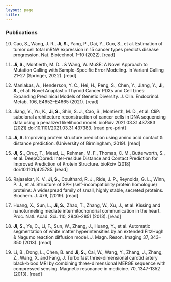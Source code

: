 ```yaml
---
layout: page
title: 
---
```


### Publications

10. Cao, S., Wang, J. R., **Ji, S.**, Yang, P., Dai, Y., Guo, S., et al. Estimation of tumor cell total mRNA expression in 15 cancer types predicts disease progression. Nat. Biotechnol. 1–10 (2022). [read]


9. **Ji, S.**, Montierth, M. D. . & Wang, W. MuSE: A Novel Approach to Mutation Calling with Sample-Specific Error Modeling. in Variant Calling 21–27 (Springer, 2022). [read]

8. Maniakas, A., Henderson, Y. C., Hei, H., Peng, S., Chen, Y., Jiang, Y., **Ji, S.**, et al. Novel Anaplastic Thyroid Cancer PDXs and Cell Lines: Expanding Preclinical Models of Genetic Diversity. J. Clin. Endocrinol. Metab. 106, E4652–E4665 (2021). [read]

7. Jiang, Y., Yu, K., **Ji, S.**, Shin, S. J., Cao, S., Montierth, M. D., et al. CliP: subclonal architecture reconstruction of cancer cells in DNA sequencing data using a penalized likelihood model. bioRxiv 2021.03.31.437383 (2021) doi:10.1101/2021.03.31.437383. [read pre-print]

6. **Ji, S.** Improving protein structure prediction using amino acid contact \& distance prediction. (University of Birmingham, 2019). [read]

5. **Ji, S.**, Oruç, T., Mead, L., Rehman, M. F., Thomas, C. M., Butterworth, S., et al. DeepCDpred: Inter-residue Distance and Contact Prediction for Improved Prediction of Protein Structure. bioRxiv (2018) doi:10.1101/425785. [read]

4. Rajasekar, K. V., **Ji, S.**, Coulthard, R. J., Ride, J. P., Reynolds, G. L., Winn, P. J., et al. Structure of SPH (self-incompatibility protein homologue) proteins: A widespread family of small, highly stable, secreted proteins. Biochem. J. 476, (2019). [read]

3. Huang, X., Sun, L., **Ji, S.**, Zhao, T., Zhang, W., Xu, J., et al. Kissing and nanotunneling mediate intermitochondrial communication in the heart. Proc. Natl. Acad. Sci. 110, 2846–2851 (2013). [read]

2. **Ji, S.**, Ye, C., Li, F., Sun, W., Zhang, J., Huang, Y., et al. Automatic segmentation of white matter hyperintensities by an extended FitzHugh \& Nagumo reaction diffusion model. J. Magn. Reson. Imaging 37, 343–350 (2013). [read]

1. Li, B., Dong, L., Chen, B. and **Ji, S.**, Cai, W., Wang, Y., Zhang, J., Zhang, Z., Wang, X. and Fang, J. Turbo fast three-dimensional carotid artery black-blood MRI by combining three-dimensional MERGE sequence with compressed sensing. Magnetic resonance in medicine. 70, 1347-1352 (2013). [read]



